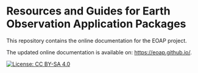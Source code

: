 # Resources and Guides for Earth Observation Application Packages

This repository contains the online documentation for the EOAP project. 

The updated online documentation is available on: https://eoap.github.io/.

[![License: CC BY-SA 4.0](https://img.shields.io/badge/License-CC_BY--SA_4.0-lightgrey.svg)](https://creativecommons.org/licenses/by-sa/4.0/)